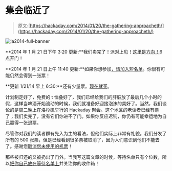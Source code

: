 # 集会临近了

> 原文:[https://hackaday.com/2014/01/20/the-gathering-approacheth/](https://hackaday.com/2014/01/20/the-gathering-approacheth/)

![la2014-full-banner](../Images/0eecb21ccded8abe025f633934a12f46.png)

**2014 年 1 月 21 日下午 3:20 更新:**我们卖完了！派对上见！[这里是方向！](https://maps.google.com/maps?q=Los+Angeles+Brewing+Company+750+Broadway++Los+Angeles,+CA+90014)6 点开门！

**2014 年 1 月 21 日上午 11:40 更新:**如果你想参加[，请加入短名单](https://www.eventbrite.com/e/hackaday-party-la2014-tickets-10018045243)。你很有可能仍然会得到一张票！

**更新 1/21/14 早上 6:30:**还有少量票。[现在就买](https://www.eventbrite.com/e/hackaday-party-la2014-tickets-10018045243)。

计划制定好了，免费的 t 恤叠好了，我们已经给我们的肝脏放了最后几个小时的假，这样当啤酒开始流动的时候，我们就准备好迎接泡沫的美好了。当然，我们谈论的是周二晚上在洛杉矶举行的 Hackaday 聚会。这个地区的老读者已经有票了；我们卖完了，没有它们你进不了门。如果你反应迟钝，你仍有可能幸运地为自己赢得一张退票。

尽管你对我们的读者群有先入为主的看法，但他们实际上非常有礼貌。我们分发了所有的 500 张票，但是已经看到很多票被取消了，因为人们意识到他们不能去了。感谢您[取消您未使用的机票](http://hackaday.com/2014/01/14/please-release-your-unused-tickets/)！

那些被归还的又被扔出了门外。当我写这篇文章的时候，等待名单只有个位数，所以[把你自己放在等待名单上](https://www.eventbrite.com/e/hackaday-party-la2014-tickets-10018045243)并关注你的收件箱！